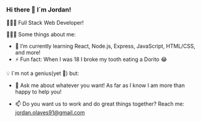### Hi there 👋 I´m Jordan!

👨🏻‍💻 Full Stack Web Developer!

👨🏻‍💻 Some things about me:
- 🌱 I’m currently learning React, Node.js, Express, JavaScript, HTML/CSS, and more! 
- ⚡ Fun fact: When I was 18 I broke my tooth eating a Dorito 😂

💡 I´m not a genius(yet 👀) but:
- 💬 Ask me about whatever you want! As far as I know I am more than happy to help you!

- 📫 Do you want us to work and do great things together? Reach me: jordan.olaves91@gmail.com

